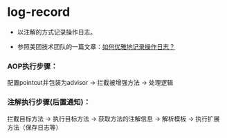 # log-record

+ 以注解的方式记录操作日志。

+ 参照美团技术团队的一篇文章：[如何优雅地记录操作日志？](https://tech.meituan.com/2021/09/16/operational-logbook.html)

### AOP执行步骤：

配置pointcut并包装为advisor -> 拦截被增强方法 -> 处理逻辑

### 注解执行步骤(后置通知)：

拦截目标方法 -> 执行目标方法 -> 获取方法的注解信息 -> 解析模板 -> 执行扩展方法（保存日志等）